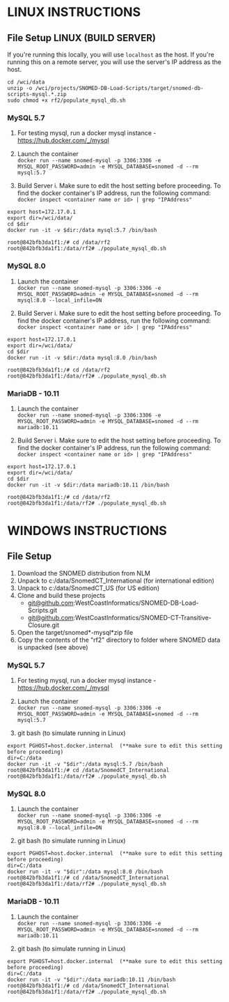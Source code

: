 # LINUX INSTRUCTIONS

## File Setup LINUX (BUILD SERVER)
If you're running this locally, you will use `localhost` as the host. If you're running this on a remote server, 
you will use the server's IP address as the host.
```
cd /wci/data
unzip -o /wci/projects/SNOMED-DB-Load-Scripts/target/snomed-db-scripts-mysql.*.zip
sudo chmod +x rf2/populate_mysql_db.sh
```

### MySQL 5.7
1. For testing mysql, run a docker mysql instance - https://hub.docker.com/_/mysql


2. Launch the container </br>
`docker run --name snomed-mysql -p 3306:3306 -e MYSQL_ROOT_PASSWORD=admin -e MYSQL_DATABASE=snomed -d --rm mysql:5.7`


3. Build Server
   i. Make sure to edit the host setting before proceeding. To find the docker container's IP address, run the following command:</br> `docker inspect <container name or id> | grep "IPAddress"`
```
export host=172.17.0.1
export dir=/wci/data/
cd $dir
docker run -it -v $dir:/data mysql:5.7 /bin/bash

root@842bfb3da1f1:/# cd /data/rf2
root@842bfb3da1f1:/data/rf2# ./populate_mysql_db.sh

```

### MySQL 8.0

1. Launch the container </br>
`docker run --name snomed-mysql -p 3306:3306 -e MYSQL_ROOT_PASSWORD=admin -e MYSQL_DATABASE=snomed -d --rm mysql:8.0 --local_infile=ON`


2. Build Server
   i. Make sure to edit the host setting before proceeding. To find the docker container's IP address, run the following command:</br> `docker inspect <container name or id> | grep "IPAddress"`
```
export host=172.17.0.1
export dir=/wci/data/
cd $dir
docker run -it -v $dir:/data mysql:8.0 /bin/bash

root@842bfb3da1f1:/# cd /data/rf2
root@842bfb3da1f1:/data/rf2# ./populate_mysql_db.sh
```

### MariaDB - 10.11 
1. Launch the container </br>
`docker run --name snomed-mysql -p 3306:3306 -e MYSQL_ROOT_PASSWORD=admin -e MYSQL_DATABASE=snomed -d --rm mariadb:10.11`


2. Build Server
   i. Make sure to edit the host setting before proceeding. To find the docker container's IP address, run the following command:</br> `docker inspect <container name or id> | grep "IPAddress"`
```
export host=172.17.0.1
export dir=/wci/data/
cd $dir
docker run -it -v $dir:/data mariadb:10.11 /bin/bash

root@842bfb3da1f1:/# cd /data/rf2
root@842bfb3da1f1:/data/rf2# ./populate_mysql_db.sh
```

# WINDOWS INSTRUCTIONS

## File Setup

1. Download the SNOMED distribution from NLM
2. Unpack to c:/data/SnomedCT_International (for international edition)
3. Unpack to c:/data/SnomedCT_US (for US edition)
4. Clone and build these projects
    * git@github.com:WestCoastInformatics/SNOMED-DB-Load-Scripts.git
    * git@github.com:WestCoastInformatics/SNOMED-CT-Transitive-Closure.git
5. Open the target/snomed*-mysql*zip file
6. Copy the contents of the "rf2" directory to folder where SNOMED data is unpacked (see above)


### MySQL 5.7
1. For testing mysql, run a docker mysql instance - https://hub.docker.com/_/mysql


2. Launch the container </br>
`docker run --name snomed-mysql -p 3306:3306 -e MYSQL_ROOT_PASSWORD=admin -e MYSQL_DATABASE=snomed -d --rm mysql:5.7`


3. git bash (to simulate running in Linux)
```
export PGHOST=host.docker.internal  (**make sure to edit this setting before proceeding)
dir=C:/data
docker run -it -v "$dir":/data mysql:5.7 /bin/bash
root@842bfb3da1f1:/# cd /data/SnomedCT_International
root@842bfb3da1f1:/data/rf2# ./populate_mysql_db.sh
```

### MySQL 8.0 
1. Launch the container </br>
`docker run --name snomed-mysql -p 3306:3306 -e MYSQL_ROOT_PASSWORD=admin -e MYSQL_DATABASE=snomed -d --rm mysql:8.0 --local_infile=ON`


2. git bash (to simulate running in Linux)
```
export PGHOST=host.docker.internal  (**make sure to edit this setting before proceeding)
dir=C:/data
docker run -it -v "$dir":/data mysql:8.0 /bin/bash
root@842bfb3da1f1:/# cd /data/SnomedCT_International
root@842bfb3da1f1:/data/rf2# ./populate_mysql_db.sh
```

### MariaDB - 10.11
1. Launch the container </br>
`docker run --name snomed-mysql -p 3306:3306 -e MYSQL_ROOT_PASSWORD=admin -e MYSQL_DATABASE=snomed -d --rm mariadb:10.11`


2. git bash (to simulate running in Linux)
```
export PGHOST=host.docker.internal  (**make sure to edit this setting before proceeding)
dir=C:/data
docker run -it -v "$dir":/data mariadb:10.11 /bin/bash
root@842bfb3da1f1:/# cd /data/SnomedCT_International
root@842bfb3da1f1:/data/rf2# ./populate_mysql_db.sh
```